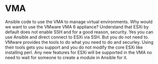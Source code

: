 # VMA
Ansible code to use the VMA to manage virtual environments. Why would we want to use the VMware VMA 6 appliance?
Understand that ESXi by default does not enable SSH and for a good reason, security. Yes you can use Ansible and direct connect to ESXi via SSH. 
But you do not need to. VMware provides the tools to do what you need to do and securley. Using their tools gets you support and you do not modify the core ESXi like installing perl. Any new features for ESXi will be supported in the VMA no need to wait for someone to create a module in Ansible for it.

